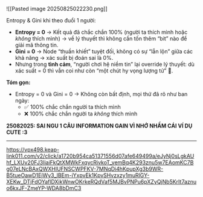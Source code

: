 ![[Pasted image 20250825022230.png]]


Entropy & Gini khi theo đuổi 1 người:
- **Entropy = 0** → Kết quả đã chắc chắn 100% (người ta thích mình hoặc _không_ thích mình) → về lý thuyết thì không cần tốn thêm “bit” nào để giải mã thông tin.
- **Gini = 0** → Node “thuần khiết” tuyệt đối, không có sự “lẫn lộn” giữa các khả năng → xác suất bị đoán sai là 0%.
- Nhưng trong **tình cảm**, “người chơi hệ niềm tin” lại override lý thuyết: dù xác suất = 0 thì vẫn coi như còn “một chút hy vọng lượng tử” 🤭.
    
**Tóm gọn:**
- Entropy = 0 và Gini = 0 → Không còn bất định, mọi thứ đã rõ như ban ngày:
    - ✅ 100% chắc chắn người ta thích mình
    - ❌ 100% chắc chắn người ta _không_ thích mình
    
**25082025: SAI NGU 1 CÂU INFORMATION GAIN VÌ NHỚ NHẦM CÁI VÍ DỤ CUTE :3** 



---
https://vpx498.keap-link011.com/v2/click/a1720b954ca51371556d07afe649499a/eJyNj0sLgkAUhf_LXUv20FJ3IiaiFkQtXMWkFxqycRivkoT_vemBq4K293znu5w7EAomKC7Bg07eLNcBAxQWXHIUFNSCWPFKV-7MNqDi4hKpupXg3b9WR-B5tueOawD1EjWy3_lBEm-iYxpvEk1KpvSHvzxzy1muRlGY-XEKw_DTjFdOYaflDXikWnwOKrkeRQdVaf5MJBvPNPu6pXZyQjNb5KrIt7aznuo6kxJF-ZmeYP-WDA8bDmC3